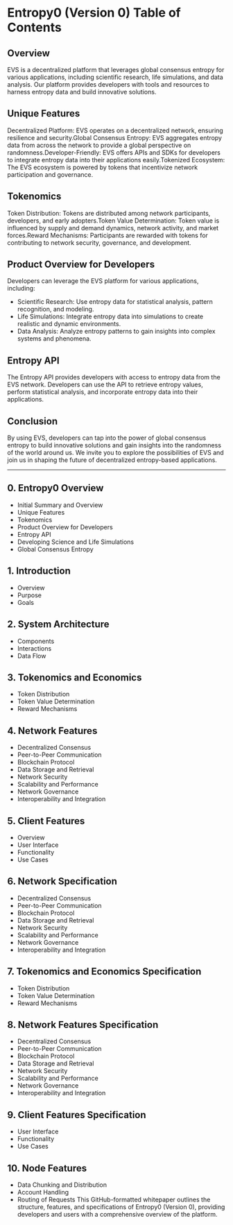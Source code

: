 # Entropy0 (Version 0) Table of Contents

## Overview

EVS is a decentralized platform that leverages global consensus entropy for various applications, including scientific research, life simulations, and data analysis. Our platform provides developers with tools and resources to harness entropy data and build innovative solutions.

## Unique Features

Decentralized Platform: EVS operates on a decentralized network, ensuring resilience and security.Global Consensus Entropy: EVS aggregates entropy data from across the network to provide a global perspective on randomness.Developer-Friendly: EVS offers APIs and SDKs for developers to integrate entropy data into their applications easily.Tokenized Ecosystem: The EVS ecosystem is powered by tokens that incentivize network participation and governance.
## Tokenomics

Token Distribution: Tokens are distributed among network participants, developers, and early adopters.Token Value Determination: Token value is influenced by supply and demand dynamics, network activity, and market forces.Reward Mechanisms: Participants are rewarded with tokens for contributing to network security, governance, and development.
## Product Overview for Developers

Developers can leverage the EVS platform for various applications, including:
- Scientific Research: Use entropy data for statistical analysis, pattern recognition, and modeling.
- Life Simulations: Integrate entropy data into simulations to create realistic and dynamic environments.
- Data Analysis: Analyze entropy patterns to gain insights into complex systems and phenomena.

## Entropy API

The Entropy API provides developers with access to entropy data from the EVS network. Developers can use the API to retrieve entropy values, perform statistical analysis, and incorporate entropy data into their applications.

## Conclusion

By using EVS, developers can tap into the power of global consensus entropy to build innovative solutions and gain insights into the randomness of the world around us. We invite you to explore the possibilities of EVS and join us in shaping the future of decentralized entropy-based applications.

---

## 0. Entropy0 Overview

- Initial Summary and Overview
- Unique Features
- Tokenomics
- Product Overview for Developers
- Entropy API
- Developing Science and Life Simulations
- Global Consensus Entropy

## 1. Introduction

- Overview
- Purpose
- Goals

## 2. System Architecture

- Components
- Interactions
- Data Flow

## 3. Tokenomics and Economics

- Token Distribution
- Token Value Determination
- Reward Mechanisms

## 4. Network Features

- Decentralized Consensus
- Peer-to-Peer Communication
- Blockchain Protocol
- Data Storage and Retrieval
- Network Security
- Scalability and Performance
- Network Governance
- Interoperability and Integration

## 5. Client Features

- Overview
- User Interface
- Functionality
- Use Cases

## 6. Network Specification

- Decentralized Consensus
- Peer-to-Peer Communication
- Blockchain Protocol
- Data Storage and Retrieval
- Network Security
- Scalability and Performance
- Network Governance
- Interoperability and Integration

## 7. Tokenomics and Economics Specification

- Token Distribution
- Token Value Determination
- Reward Mechanisms

## 8. Network Features Specification

- Decentralized Consensus
- Peer-to-Peer Communication
- Blockchain Protocol
- Data Storage and Retrieval
- Network Security
- Scalability and Performance
- Network Governance
- Interoperability and Integration

## 9. Client Features Specification

- User Interface
- Functionality
- Use Cases

## 10. Node Features

- Data Chunking and Distribution
- Account Handling
- Routing of Requests
This GitHub-formatted whitepaper outlines the structure, features, and specifications of Entropy0 (Version 0), providing developers and users with a comprehensive overview of the platform.
